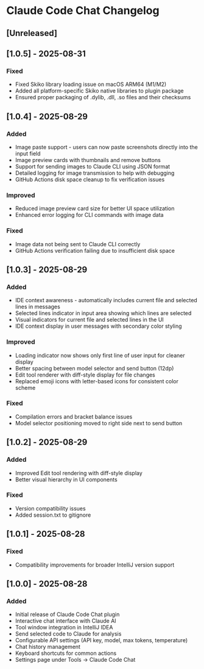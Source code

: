 # Claude Code Chat Changelog

## [Unreleased]

## [1.0.5] - 2025-08-31
### Fixed
- Fixed Skiko library loading issue on macOS ARM64 (M1/M2)
- Added all platform-specific Skiko native libraries to plugin package
- Ensured proper packaging of .dylib, .dll, .so files and their checksums

## [1.0.4] - 2025-08-29
### Added
- Image paste support - users can now paste screenshots directly into the input field
- Image preview cards with thumbnails and remove buttons
- Support for sending images to Claude CLI using JSON format
- Detailed logging for image transmission to help with debugging
- GitHub Actions disk space cleanup to fix verification issues

### Improved
- Reduced image preview card size for better UI space utilization
- Enhanced error logging for CLI commands with image data

### Fixed
- Image data not being sent to Claude CLI correctly
- GitHub Actions verification failing due to insufficient disk space

## [1.0.3] - 2025-08-29
### Added
- IDE context awareness - automatically includes current file and selected lines in messages
- Selected lines indicator in input area showing which lines are selected
- Visual indicators for current file and selected lines in the UI
- IDE context display in user messages with secondary color styling

### Improved
- Loading indicator now shows only first line of user input for cleaner display
- Better spacing between model selector and send button (12dp)
- Edit tool renderer with diff-style display for file changes
- Replaced emoji icons with letter-based icons for consistent color scheme

### Fixed
- Compilation errors and bracket balance issues
- Model selector positioning moved to right side next to send button

## [1.0.2] - 2025-08-29
### Added
- Improved Edit tool rendering with diff-style display
- Better visual hierarchy in UI components

### Fixed
- Version compatibility issues
- Added session.txt to gitignore

## [1.0.1] - 2025-08-28
### Fixed
- Compatibility improvements for broader IntelliJ version support

## [1.0.0] - 2025-08-28
### Added
- Initial release of Claude Code Chat plugin
- Interactive chat interface with Claude AI
- Tool window integration in IntelliJ IDEA
- Send selected code to Claude for analysis
- Configurable API settings (API key, model, max tokens, temperature)
- Chat history management
- Keyboard shortcuts for common actions
- Settings page under Tools → Claude Code Chat